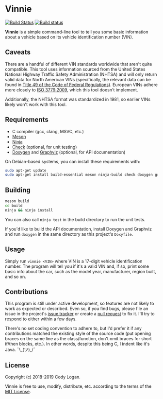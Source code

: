 # Vinnie

[![Build Status](https://travis-ci.org/clpo13/vinnie.svg?branch=master)](https://travis-ci.org/clpo13/vinnie)
[![Build status](https://ci.appveyor.com/api/projects/status/31tdtw83tgdwh2gy/branch/master?svg=true)](https://ci.appveyor.com/project/clpo13/vinnie/branch/master)

**Vinnie** is a simple command-line tool to tell you some basic information about a vehicle based on its vehicle identification number (VIN).

## Caveats

There are a handful of different VIN standards worldwide that aren't quite compatible. This tool uses information sourced from the United States National Highway Traffic Safety Administration (NHTSA) and will only return valid data for North American VINs (specifically, the relevant data can be found in [Title 49 of the Code of Federal Regulations](https://www.law.cornell.edu/cfr/text/49/part-565)). European VINs adhere more closely to [ISO 3779:2009](https://www.iso.org/standard/52200.html), which this tool doesn't implement.

Additionally, the NHTSA format was standardized in 1981, so earlier VINs likely won't work with this tool.

## Requirements

- C compiler (gcc, clang, MSVC, etc.)
- [Meson](http://mesonbuild.com/)
- [Ninja](https://ninja-build.org/)
- [Check](https://libcheck.github.io/check/) (optional, for unit testing)
- [Doxygen](http://www.doxygen.org/) and [Graphviz](https://www.graphviz.org/) (optional, for API documentation)

On Debian-based systems, you can install these requirements with:

```bash
sudo apt-get update
sudo apt-get install build-essential meson ninja-build check doxygen graphviz
```

## Building

```bash
meson build
cd build
ninja && ninja install
```

You can also call `ninja test` in the build directory to run the unit tests.

If you'd like to build the API documentation, install Doxygen and Graphviz and run `doxygen` in the same directory as this project's `Doxyfile`.

## Usage

Simply run `vinnie <VIN>` where VIN is a 17-digit vehicle identification number. The program will tell you if it's a valid VIN and, if so, print some basic info about the car, such as the model year, manufacturer, region built, and so on.

## Contributions

This program is still under active development, so features are not likely to work as expected or described. Even so, if you find bugs, please file an issue in the project's [issue tracker](https://github.com/clpo13/vinnie/issues) or create a [pull request](https://help.github.com/articles/about-pull-requests) to fix it. I'll try to respond to either within a few days.

There's no set coding convention to adhere to, but I'd prefer it if any contributions matched the existing style of the source code (put opening braces on the same line as the class/function, don't omit braces for short if/then blocks, etc.). In other words, despite this being C, I indent like it's Java. ¯\\\_(ツ)_/¯

## License

Copyright (c) 2018-2019 Cody Logan.

Vinnie is free to use, modify, distribute, etc. according to the terms of the [MIT License](LICENSE).
